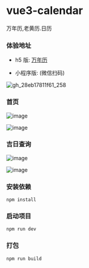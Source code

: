 <!--
 * @Description:
 * @Date: 2023-05-18 15:16:10
 * @Author: didi
 * @LastEditTime: 2023-05-19 18:10:28
-->

# vue3-calendar

万年历,老黄历.日历

### 体验地址

- h5 版:
  [万年历](http://geeksdidi.gitee.io/v3-calendar/#/)

- 小程序版: (微信扫码)

![gh_28eb17811f61_258](https://github.com/qddidi/vue3-calendar/assets/51770976/5b4707d8-90c6-4934-bd05-e4e179647ee7)

### 首页

![image](https://github.com/qddidi/vue3-calendar/assets/51770976/d9c89c8d-052a-495a-ae87-ae09b48e9706)

![image](https://github.com/qddidi/vue3-calendar/assets/51770976/c4a30ba0-d570-4909-9ef9-c2548feb90ee)

### 吉日查询

![image](https://github.com/qddidi/vue3-calendar/assets/51770976/b7884317-e235-49a0-a087-343187813033)

![image](https://github.com/qddidi/vue3-calendar/assets/51770976/fc2e53fc-6cce-4d0b-a571-02a556560296)

### 安装依赖

```
npm install
```

### 启动项目

```
npm run dev
```

### 打包

```
npm run build
```
